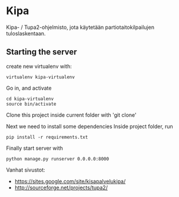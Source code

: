 Kipa
====

Kipa- / Tupa2-ohjelmisto, jota käytetään partiotaitokilpailujen tuloslaskentaan. 

## Starting the server
create new virtualenv with:
```
virtualenv kipa-virtualenv
```
Go in, and activate
```
cd kipa-virtualenv
source bin/activate
```
Clone this project inside current folder with 'git clone'

Next we need to install some dependencies
Inside project folder, run
```
pip install -r requirements.txt
```

Finally start server with
```
python manage.py runserver 0.0.0.0:8000
```

Vanhat sivustot:

* https://sites.google.com/site/kisapalvelukipa/
* http://sourceforge.net/projects/tupa2/
